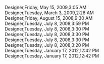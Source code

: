 ﻿Designer,Friday, May 15, 2009,3:05 AM  Designer,Tuesday, March 3, 2009,2:28 AM  Designer,Friday, August 15, 2008,9:30 AM  Designer,Tuesday, July 8, 2008,3:59 PM  Designer,Tuesday, July 8, 2008,3:30 PM  Designer,Tuesday, July 8, 2008,3:30 PM  Designer,Tuesday, July 8, 2008,3:30 PM  Designer,Tuesday, July 8, 2008,3:20 PM  Designer,Tuesday, January 17, 2012,12:42 PM  Designer,Tuesday, January 17, 2012,12:42 PM
